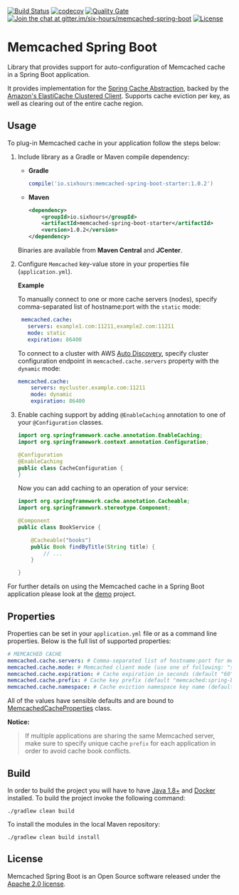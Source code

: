 [![Build Status](https://travis-ci.org/sixhours-team/memcached-spring-boot.svg?branch=master)](https://travis-ci.org/sixhours-team/memcached-spring-boot) 
[![codecov](https://codecov.io/gh/sixhours-team/memcached-spring-boot/branch/master/graph/badge.svg)](https://codecov.io/gh/sixhours-team/memcached-spring-boot)
[![Quality Gate](https://sonarcloud.io/api/badges/gate?key=io.sixhours%3Amemcached-spring-boot-autoconfigure)](https://sonarcloud.io/dashboard/index/io.sixhours%3Amemcached-spring-boot-autoconfigure)
[![Join the chat at gitter.im/six-hours/memcached-spring-boot](https://badges.gitter.im/Join%20Chat.svg)](https://gitter.im/six-hours/memcached-spring-boot?utm_source=badge&utm_medium=badge&utm_campaign=pr-badge&utm_content=badge)
[![License](https://img.shields.io/badge/License-Apache%202.0-blue.svg)](http://www.apache.org/licenses/LICENSE-2.0.html)

# Memcached Spring Boot

Library that provides support for auto-configuration of Memcached cache in a Spring Boot application.

It provides implementation for the [Spring Cache Abstraction](https://docs.spring.io/spring/docs/4.3.x/spring-framework-reference/html/cache.html), backed by the [Amazon's ElastiCache Clustered Client](https://github.com/awslabs/aws-elasticache-cluster-client-memcached-for-java).
Supports cache eviction per key, as well as clearing out of the entire cache region.

## Usage

To plug-in Memcached cache in your application follow the steps below:

1. Include library as a Gradle or Maven compile dependency:
   * **Gradle**
   
      ```groovy
      compile('io.sixhours:memcached-spring-boot-starter:1.0.2') 
      ```
   * **Maven**
   
      ```xml
      <dependency>
          <groupId>io.sixhours</groupId>
          <artifactId>memcached-spring-boot-starter</artifactId>
          <version>1.0.2</version>
      </dependency>
      ```
   Binaries are available from **Maven Central** and **JCenter**.
      
2. Configure `Memcached` key-value store in your properties file (`application.yml`).

    **Example**

    To manually connect to one or more cache servers (nodes), specify comma-separated list of hostname:port with the `static` mode:
       
    ```yaml
     memcached.cache:
       servers: example1.com:11211,example2.com:11211
       mode: static
       expiration: 86400
     ```

    To connect to a cluster with AWS [Auto Discovery](http://docs.aws.amazon.com/AmazonElastiCache/latest/UserGuide/AutoDiscovery.html), specify
    cluster configuration endpoint in `memcached.cache.servers` property with the `dynamic` mode:
   
    ```yaml
    memcached.cache:
        servers: mycluster.example.com:11211
        mode: dynamic
        expiration: 86400
    ```
   
3. Enable caching support by adding `@EnableCaching` annotation to one of your `@Configuration` classes.

    ```java
    import org.springframework.cache.annotation.EnableCaching;
    import org.springframework.context.annotation.Configuration;   
 
    @Configuration
    @EnableCaching
    public class CacheConfiguration {
    }
    ```

    Now you can add caching to an operation of your service:
 
    ```java
    import org.springframework.cache.annotation.Cacheable;
    import org.springframework.stereotype.Component;
    
    @Component
    public class BookService {
    
        @Cacheable("books")
        public Book findByTitle(String title) {
            // ...
        }
    
    }
    ```

For further details on using the Memcached cache in a Spring Boot application please look at the [demo](https://github.com/sixhours-team/spring-boot-memcached-demo-java) project. 

## Properties

Properties can be set in your `application.yml` file or as a command line properties. Below is the
full list of supported properties:

```yaml
# MEMCACHED CACHE 
memcached.cache.servers: # Comma-separated list of hostname:port for memcached servers (default "localhost:11211")
memcached.cache.mode: # Memcached client mode (use one of following: "static", "dynamic"). Default mode is "static", use "dynamic" for AWS node auto discovery
memcached.cache.expiration: # Cache expiration in seconds (default "60")
memcached.cache.prefix: # Cache key prefix (default "memcached:spring-boot")
memcached.cache.namespace: # Cache eviction namespace key name (default "namespace")
```

All of the values have sensible defaults and are bound to [MemcachedCacheProperties](https://github.com/sixhours-team/memcached-spring-boot/blob/master/memcached-spring-boot-autoconfigure/src/main/java/io/sixhours/memcached/cache/MemcachedCacheProperties.java) class.

**Notice:** 
>If multiple applications are sharing the same Memcached server, make sure to specify unique cache `prefix` for each application 
in order to avoid cache book conflicts.

## Build

In order to build the project you will have to have [Java 1.8+](http://www.oracle.com/technetwork/java/javase/downloads/index.html) and [Docker](https://www.docker.com/get-docker) installed.
To build the project invoke the following command:

    ./gradlew clean build
    
To install the modules in the local Maven repository:

    ./gradlew clean build install
    
## License

Memcached Spring Boot is an Open Source software released under the [Apache 2.0 license](http://www.apache.org/licenses/LICENSE-2.0.html).
